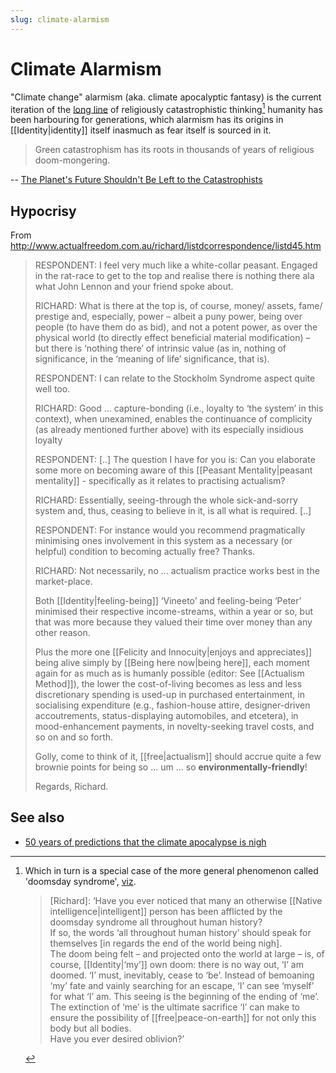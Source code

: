```yaml
---
slug: climate-alarmism
---
```


# Climate Alarmism

"Climate change" alarmism (aka. climate apocalyptic fantasy) is the current iteration of the [long line](https://nypost.com/2021/11/12/50-years-of-predictions-that-the-climate-apocalypse-is-nigh/) of religiously
catastrophistic thinking[^doom] humanity has been harbouring for generations, which alarmism has its origins in [[Identity|identity]] itself inasmuch as fear itself is sourced in it.

> Green catastrophism has its roots in thousands of years of religious doom-mongering.

-- [The Planet's Future Shouldn't Be Left to the Catastrophists](https://www.humanprogress.org/the-planets-future-is-too-important-to-leave-to-the-catastrophists/)


## Hypocrisy

From http://www.actualfreedom.com.au/richard/listdcorrespondence/listd45.htm

>RESPONDENT: I feel very much like a white-collar peasant. Engaged in the rat-race to get to the top and realise there is nothing there ala what John Lennon and your friend spoke about.
>
>RICHARD: What is there at the top is, of course, money/ assets, fame/ prestige and, especially, power – albeit a puny power, being over people (to have them do as bid), and not a potent power, as over the physical world (to directly effect beneficial material modification) – but there is ‘nothing there’ of intrinsic value (as in, nothing of significance, in the ‘meaning of life’ significance, that is).
>
>RESPONDENT: I can relate to the Stockholm Syndrome aspect quite well too.
>
>RICHARD: Good ... capture-bonding (i.e., loyalty to ‘the system’ in this context), when unexamined, enables the continuance of complicity (as already mentioned further above) with its especially insidious loyalty
>
>RESPONDENT: [..] The question I have for you is: Can you elaborate some more on becoming aware of this [[Peasant Mentality|peasant mentality]] - specifically as it relates to practising actualism?
>
>RICHARD: Essentially, seeing-through the whole sick-and-sorry system and, thus, ceasing to believe in it, is all what is required. [..]
>
> RESPONDENT: For instance would you recommend pragmatically minimising ones involvement in this system as a necessary (or helpful) condition to becoming actually free? Thanks.
>
>RICHARD: Not necessarily, no ... actualism practice works best in the market-place.
>
>Both [[Identity|feeling-being]] ‘Vineeto’ and feeling-being ‘Peter’ minimised their respective income-streams, within a year or so, but that was more because they valued their time over money than any other reason.
>
>Plus the more one [[Felicity and Innocuity|enjoys and appreciates]] being alive simply by [[Being here now|being here]], each moment again for as much as is humanly possible (editor: See [[Actualism Method]]), the lower the cost-of-living becomes as less and less discretionary spending is used-up in purchased entertainment, in socialising expenditure (e.g., fashion-house attire, designer-driven accoutrements, status-displaying automobiles, and etcetera), in mood-enhancement payments, in novelty-seeking travel costs, and so on and so forth.
>
>Golly, come to think of it, [[free|actualism]] should accrue quite a few brownie points for being so ... um ... so **environmentally-friendly**!
>
>Regards,
>Richard.

## See also

- [50 years of predictions that the climate apocalypse is nigh](https://nypost.com/2021/11/12/50-years-of-predictions-that-the-climate-apocalypse-is-nigh/)

[^doom]: Which in turn is a special case of the more general phenomenon called 'doomsday syndrome', [viz](http://www.actualfreedom.com.au/richard/selectedcorrespondence/sc-happy2.htm).

    > \[Richard\]: ‘Have you ever noticed that many an otherwise [[Native intelligence|intelligent]] person has been afflicted by the doomsday syndrome all throughout human history?  
    > If so, the words ‘all throughout human history’ should speak for themselves \[in regards the end of the world being nigh\].  
    > The doom being felt – and projected onto the world at large – is, of course, [[Identity|‘my’]] own doom: there is no way out, ‘I’ am doomed. ‘I’ must, inevitably, cease to ‘be’. Instead of bemoaning ‘my’ fate and vainly searching for an escape, ‘I’ can see ‘myself’ for what ‘I’ am. This seeing is the beginning of the ending of ‘me’. The extinction of ‘me’ is the ultimate sacrifice ‘I’ can make to ensure the possibility of [[free|peace-on-earth]] for not only this body but all bodies.  
    > Have you ever desired oblivion?’